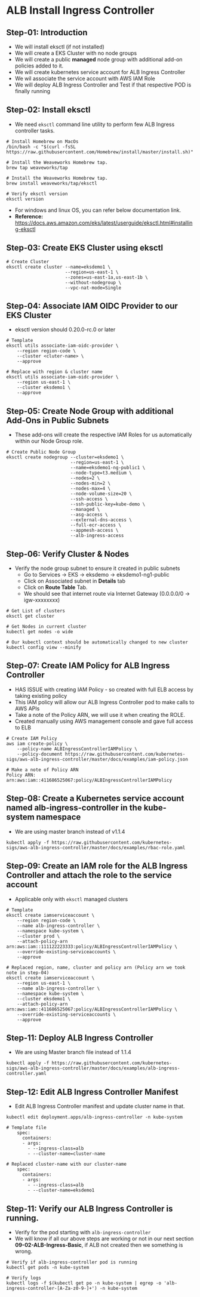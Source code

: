 # ALB Install Ingress Controller

## Step-01: Introduction
- We will install eksctl (if not installed)
- We will create a EKS Cluster with no node groups
- We will create a public **managed** node group with additional add-on policies added to it. 
- We will create kubernetes service account for ALB Ingress Controller
- We wil associate the service account with AWS IAM Role
- We will deploy ALB Ingress Controller and Test if that respective POD is finally running


## Step-02: Install eksctl
- We need `eksctl` command line utility to perform few ALB Ingress controller tasks.
```
# Install Homebrew on MacOs
/bin/bash -c "$(curl -fsSL https://raw.githubusercontent.com/Homebrew/install/master/install.sh)"

# Install the Weaveworks Homebrew tap.
brew tap weaveworks/tap

# Install the Weaveworks Homebrew tap.
brew install weaveworks/tap/eksctl

# Verify eksctl version
eksctl version
```
- For windows and linux OS, you can refer below documentation link. 
- **Reference:** https://docs.aws.amazon.com/eks/latest/userguide/eksctl.html#installing-eksctl


## Step-03: Create EKS Cluster using eksctl
```
# Create Cluster
eksctl create cluster --name=eksdemo1 \
                      --region=us-east-1 \
                      --zones=us-east-1a,us-east-1b \
                      --without-nodegroup \
                      --vpc-nat-mode=Single   
```


## Step-04: Associate IAM OIDC Provider to our EKS Cluster
- eksctl version should 0.20.0-rc.0 or later 
```                   
# Template
eksctl utils associate-iam-oidc-provider \
    --region region-code \
    --cluster <cluter-name> \
    --approve

# Replace with region & cluster name
eksctl utils associate-iam-oidc-provider \
    --region us-east-1 \
    --cluster eksdemo1 \
    --approve
```



## Step-05: Create Node Group with additional Add-Ons in Public Subnets
- These add-ons will create the respective IAM Roles for us automatically within our Node Group role. 
```
# Create Public Node Group   
eksctl create nodegroup --cluster=eksdemo1 \
                        --region=us-east-1 \
                        --name=eksdemo1-ng-public1 \
                        --node-type=t3.medium \
                        --nodes=2 \
                        --nodes-min=2 \
                        --nodes-max=4 \
                        --node-volume-size=20 \
                        --ssh-access \
                        --ssh-public-key=kube-demo \
                        --managed \
                        --asg-access \
                        --external-dns-access \
                        --full-ecr-access \
                        --appmesh-access \
                        --alb-ingress-access 
```

## Step-06: Verify Cluster & Nodes
- Verify the node group subnet to ensure it created in public subnets
  - Go to Services -> EKS -> eksdemo -> eksdemo1-ng1-public
  - Click on Associated subnet in **Details** tab
  - Click on **Route Table** Tab.
  - We should see that internet route via Internet Gateway (0.0.0.0/0 -> igw-xxxxxxxx)
```
# Get List of clusters
eksctl get cluster

# Get Nodes in current cluster
kubectl get nodes -o wide

# Our kubectl context should be automatically changed to new cluster
kubectl config view --minify
```

## Step-07: Create IAM Policy for ALB Ingress Controller
- HAS ISSUE with creating IAM Policy - so created with full ELB access by taking existing policy
- This IAM policy will allow our ALB Ingress Controller pod to make calls to AWS APIs
- Take a note of the Policy ARN, we will use it when creating the ROLE. 
- Created manually using AWS management console and gave full access to ELB
```
# Create IAM Policy
aws iam create-policy \
    --policy-name ALBIngressControllerIAMPolicy \
    --policy-document https://raw.githubusercontent.com/kubernetes-sigs/aws-alb-ingress-controller/master/docs/examples/iam-policy.json

# Make a note of Policy ARN    
Policy ARN:  arn:aws:iam::411686525067:policy/ALBIngressControllerIAMPolicy
```

## Step-08: Create a Kubernetes service account named alb-ingress-controller in the kube-system namespace
- We are using master branch instead of v1.1.4 
```
kubectl apply -f https://raw.githubusercontent.com/kubernetes-sigs/aws-alb-ingress-controller/master/docs/examples/rbac-role.yaml
```

## Step-09: Create an IAM role for the ALB Ingress Controller and attach the role to the service account 
- Applicable only with `eksctl` managed clusters
```
# Template
eksctl create iamserviceaccount \
    --region region-code \
    --name alb-ingress-controller \
    --namespace kube-system \
    --cluster prod \
    --attach-policy-arn arn:aws:iam::111122223333:policy/ALBIngressControllerIAMPolicy \
    --override-existing-serviceaccounts \
    --approve

# Replaced region, name, cluster and policy arn (Policy arn we took note in step-04)
eksctl create iamserviceaccount \
    --region us-east-1 \
    --name alb-ingress-controller \
    --namespace kube-system \
    --cluster eksdemo1 \
    --attach-policy-arn arn:aws:iam::411686525067:policy/ALBIngressControllerIAMPolicy \
    --override-existing-serviceaccounts \
    --approve
```


## Step-11: Deploy ALB Ingress Controller
- We are using Master branch file instead of 1.1.4
```
kubectl apply -f https://raw.githubusercontent.com/kubernetes-sigs/aws-alb-ingress-controller/master/docs/examples/alb-ingress-controller.yaml
```

## Step-12: Edit ALB Ingress Controller Manifest
- Edit ALB Ingress Controller manifest and update cluster name in that. 
```
kubectl edit deployment.apps/alb-ingress-controller -n kube-system

# Template file  
    spec:
      containers:
      - args:
        - --ingress-class=alb
        - --cluster-name=cluster-name

# Replaced cluster-name with our cluster-name
    spec:
      containers:
      - args:
        - --ingress-class=alb
        - --cluster-name=eksdemo1
```

## Step-11: Verify our ALB Ingress Controller is running. 
- Verify for the pod starting with `alb-ingress-controller`
- We will know if all our above steps are working or not in our next section **09-02-ALB-Ingress-Basic**, if ALB not created then we something is wrong.
```
# Verify if alb-ingress-controller pod is running
kubectl get pods -n kube-system

# Verify logs
kubectl logs -f $(kubectl get po -n kube-system | egrep -o 'alb-ingress-controller-[A-Za-z0-9-]+') -n kube-system
```
